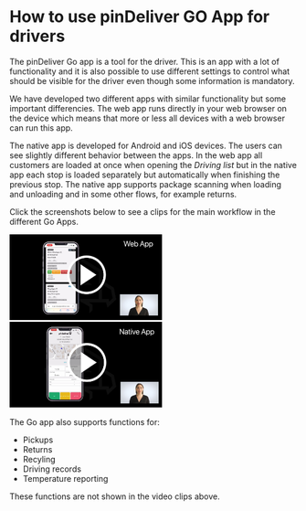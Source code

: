 # How to use pinDeliver GO App for drivers

The pinDeliver Go app is a tool for the driver. This is an app with a lot of functionality and it is also possible to use different settings to control what should be visible for the driver even though some information is mandatory.

We have developed two different apps with similar functionality but some important differencies. The web app runs directly in your web browser on the device which means that more or less all devices with a web browser can run this app.

The native app is developed for Android and iOS devices. The users can see slightly different behavior between the apps. In the web app all customers are loaded at once when opening the *Driving list* but in the native app each stop is loaded separately but automatically when finishing the previous stop. The native app supports package scanning when loading and unloading and in some other flows, for example returns.

Click the screenshots below to see a clips for the main workflow in the different Go Apps.

<p float="right">
<a href="https://youtu.be/NabQCy4zi7s" target="_blank">
<img alt="Go App Web" src="/images/go_app_web_movieclip_screenshot.png" height="150">
</a>
<a href="https://youtu.be/5Q_eE5KR6oA" target="_blank">
<img alt="Go App Native" src="/images/go_app_native_movieclip_screenshot.png" height="150">
</a>
</p>

The Go app also supports functions for:
* Pickups
* Returns
* Recyling
* Driving records
* Temperature reporting

These functions are not shown in the video clips above.
